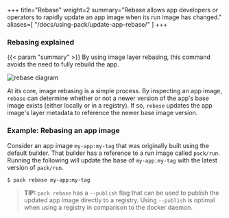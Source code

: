 +++
title="Rebase"
weight=2
summary="Rebase allows app developers or operators to rapidly update an app image when its run image has changed."
aliases=[
    "/docs/using-pack/update-app-rebase/"
]
+++

### Rebasing explained

{{< param "summary" >}} By using image layer rebasing, this command avoids the need to fully rebuild the app.

![rebase diagram](/docs/for-app-developers/concepts/buildpacks-operations/rebase.svg)

At its core, image rebasing is a simple process. By inspecting an app image, `rebase` can determine whether or not a
newer version of the app's base image exists (either locally or in a registry). If so, `rebase` updates the app image's
layer metadata to reference the newer base image version.

### Example: Rebasing an app image

Consider an app image `my-app:my-tag` that was originally built using the default builder.
That builder has a reference to a run image called `pack/run`.
Running the following will update the base of `my-app:my-tag` with the latest version of `pack/run`.

```bash
$ pack rebase my-app:my-tag
```

> **TIP:** `pack rebase` has a `--publish` flag that can be used to publish the updated app image directly to a registry. 
> Using `--publish` is optimal when using a registry in comparison to the docker daemon.

[build]: /docs/for-app-developers/tutorials/basic-app/